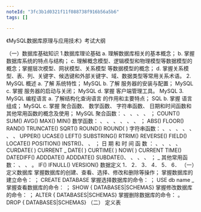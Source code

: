 ```yaml
---
noteId: "3fc3b1d0321f11f088738f916b56a5b6"
tags: []

---
```

《MySQL数据库原理与应用技术》考试大纲

（一）数据库基础知识
1.数据库理论基础
a.
理解数据库相关的基本概念；
b.
掌握数据库系统的特点与结构；
c.
理解概念模型、逻辑模型和物理模型等数据模型的概念；掌握层次模型、网状模型、关系模型
等数据模型的概念；
d.
掌握关系模型、表、列、关键字、候选键和外部关键字、域、数据类型等常用关系术语。
2. MySQL 概述
a.
了解 系统特性；
MySQL
b.
了解 服务器的安装与配置；
MySQL
c.
掌握 服务器的启动与关闭；
MySQL
d.
掌握 客户端管理工具。
MySQL
3. MySQL 编程语言
a.
了解结构化查询语言 的作用和主要特点；
SQL
b.
掌握 语言组成；
MySQL
c.
掌握 聚合函数、 数学函数、 字符串函数、 日期和时间函数和其他常用函数的概念及使用；
MySQL
聚合函数： 、 、 、 、 ；
COUNT() SUM() AVG() MAX() MIN()
数学函数： 、 、 、 、 、 、 ；
ABS() FLOOR() RAND() TRUNCATE() SQRT() ROUND() ROUND( )
字符串函数： 、 、 、 、 、 、 、
UPPER() UCASE() LEFT() SUBSTRING() RTRIM() REVERSE() FIELD()
LOCATE() POSITION() INSTR()、 、 ；
日 期 和 时 间 函 数 ： 、 、 、 、
CURDATE( ) CURRENT
_
DATE( ) CURTIME( ) NOW( )
CURRENT
TIME() DATEDIFF() ADDDATE() ADDDATE() SUBDATE()、 、 、 、 ；
_
其他常用函数： 、 、 。
IF() IFNULL() VERSION()
数据定义
1．
2．
3．
4．
5．
6．
（一）定义数据库
掌握数据库的创建、查看、选择、修改和删除等操作；
掌握数据库的建立命令： ；
CREATE DATABASE
掌握选择数据库的命令： ；
USE db
name
_
掌握查看数据库的命令： ；
SHOW { DATABASES|SCHEMAS}
掌握修改数据库的命令： ；
ALTER { DATABASES|SCHEMAS}
掌握删除数据库的命令： 。
DROP { DATABASES|SCHEMAS}
（二） 定义表